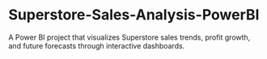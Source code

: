 # Superstore-Sales-Analysis-PowerBI
A Power BI project that visualizes Superstore sales trends, profit growth, and future forecasts through interactive dashboards.
